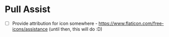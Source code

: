 # Pull Assist

- [ ] Provide attribution for icon somewhere - https://www.flaticon.com/free-icons/assistance (until then, this will do :D)
